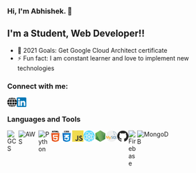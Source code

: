 ### Hi, I'm Abhishek. 👋

## I'm a Student, Web Developer!!

- 🥅 2021 Goals: Get Google Cloud Architect certificate
- ⚡ Fun fact: I am constant learner and love to implement new technologies


### Connect with me:

[<img align="left" alt="codeSTACKr.com" width="22px" src="https://github.com/ac12644/ac12644/blob/main/icons/world.png?raw=true" />][website]
[<img align="left" alt="codeSTACKr | LinkedIn" width="22px" src="https://github.com/ac12644/ac12644/blob/main/icons/linkedin.png?raw=true" />][linkedin]


<br />

### Languages and Tools
[<img align="left" alt="GCS" width="26px" src="https://www.vectorlogo.zone/logos/google_cloud/google_cloud-icon.svg" />][blank]
[<img align="left" alt="AWS" width="46px" src="https://www.logo.wine/a/logo/Amazon_Web_Services/Amazon_Web_Services-Logo.wine.svg" />][blank]
[<img align="left" alt="Python" width="26px" src="https://upload.wikimedia.org/wikipedia/commons/thumb/c/c3/Python-logo-notext.svg/240px-Python-logo-notext.svg.png" />][blank]
[<img align="left" alt="HTML5" width="26px" src="https://github.com/ac12644/ac12644/blob/main/icons/html-5.png?raw=true" />][blank]
[<img align="left" alt="CSS3" width="26px" src="https://github.com/ac12644/ac12644/blob/main/icons/css.png?raw=true" />][blank]
[<img align="left" alt="JavaScript" width="26px" src="https://raw.githubusercontent.com/github/explore/80688e429a7d4ef2fca1e82350fe8e3517d3494d/topics/javascript/javascript.png" />][blank]
[<img align="left" alt="React" width="26px" src="https://github.com/ac12644/ac12644/blob/main/icons/react.png?raw=true" />][blank]
[<img align="left" alt="Node.js" width="26px" src="https://raw.githubusercontent.com/github/explore/80688e429a7d4ef2fca1e82350fe8e3517d3494d/topics/nodejs/nodejs.png" />][blank]
[<img align="left" alt="MySQL" width="26px" src="https://github.com/ac12644/ac12644/blob/main/icons/mysql.png?raw=true" />][blank]
[<img align="left" alt="GitHub" width="26px" src="https://github.com/ac12644/ac12644/blob/main/icons/github.png?raw=true" />][blank]
[<img align="left" alt="Firebase" width="20px" src="https://firebase.google.com/downloads/brand-guidelines/PNG/logo-logomark.png" />][blank]
[<img align="left" alt="MongoDB" width="76px" src="https://webassets.mongodb.com/_com_assets/cms/MongoDB_Logo_FullColorBlack_RGB-4td3yuxzjs.png" />][blank]
<br />



[website]: http://portfolio-654af.web.app/
[linkedin]: https://www.linkedin.com/in/ac12644/
[blank]: https://github.com/ac12644/ac12644/tree/main/icons

